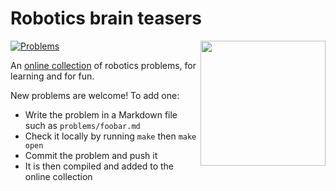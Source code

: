# Robotics brain teasers

<img src="https://github.com/user-attachments/assets/efbdcf1f-2fdb-491d-9897-ffaee07e9be6" height=200 align="right">

[![Problems](https://img.shields.io/github/actions/workflow/status/Learning-Robotics/problems/gh-pages.yml?branch=main&label=problems)](https://learning-robotics.github.io/brain-teasers/)

An [online collection](https://learning-robotics.github.io/brain-teasers/) of robotics problems, for learning and for fun.

New problems are welcome! To add one:

- Write the problem in a Markdown file such as ``problems/foobar.md``
- Check it locally by running ``make`` then ``make open``
- Commit the problem and push it
- It is then compiled and added to the online collection
